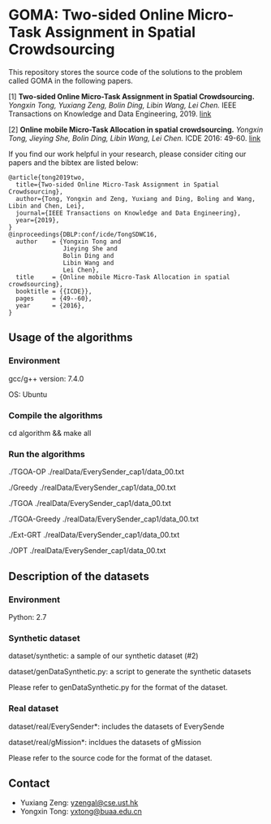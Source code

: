 GOMA: Two-sided Online Micro-Task Assignment in Spatial Crowdsourcing
========================================================================

This repository stores the source code of the solutions to the problem called GOMA in the following papers.

[1] **Two-sided Online Micro-Task Assignment in Spatial Crowdsourcing.**
*Yongxin Tong, Yuxiang Zeng, Bolin Ding, Libin Wang, Lei Chen.* IEEE Transactions on Knowledge and Data Engineering, 2019. [link](https://doi.org/10.1109/TKDE.2019.2948863)
 
[2] **Online mobile Micro-Task Allocation in spatial crowdsourcing.**
*Yongxin Tong, Jieying She, Bolin Ding, Libin Wang, Lei Chen.* ICDE 2016: 49-60. [link](https://doi.org/10.1109/ICDE.2016.7498228)
  
If you find our work helpful in your research, please consider citing our papers and the bibtex are listed below:
```  
@article{tong2019two,  
  title={Two-sided Online Micro-Task Assignment in Spatial Crowdsourcing},  
  author={Tong, Yongxin and Zeng, Yuxiang and Ding, Boling and Wang, Libin and Chen, Lei},  
  journal={IEEE Transactions on Knowledge and Data Engineering},  
  year={2019},  
}  
@inproceedings{DBLP:conf/icde/TongSDWC16,
  author    = {Yongxin Tong and
               Jieying She and
               Bolin Ding and
               Libin Wang and
               Lei Chen},
  title     = {Online mobile Micro-Task Allocation in spatial crowdsourcing},
  booktitle = {{ICDE}},
  pages     = {49--60},
  year      = {2016},
}
```  

Usage of the algorithms
---------------

### Environment

gcc/g++ version: 7.4.0 

OS: Ubuntu

### Compile the algorithms

cd algorithm && make all


### Run the algorithms

./TGOA-OP ./realData/EverySender\_cap1/data\_00.txt

./Greedy ./realData/EverySender\_cap1/data\_00.txt

./TGOA ./realData/EverySender\_cap1/data\_00.txt

./TGOA-Greedy ./realData/EverySender\_cap1/data\_00.txt

./Ext-GRT ./realData/EverySender\_cap1/data\_00.txt

./OPT ./realData/EverySender\_cap1/data\_00.txt

Description of the datasets
---------------

### Environment

Python: 2.7

### Synthetic dataset

dataset/synthetic: a sample of our synthetic dataset (\#2)

dataset/genDataSynthetic.py: a script to generate the synthetic datasets

Please refer to genDataSynthetic.py for the format of the dataset.

### Real dataset

dataset/real/EverySender*: includes the datasets of EverySende 

dataset/real/gMission*: incldues the datasets of gMission

Please refer to the source code for the format of the dataset.



Contact
------------
- Yuxiang Zeng: yzengal@cse.ust.hk
- Yongxin Tong: yxtong@buaa.edu.cn
